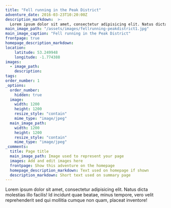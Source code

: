 ```yaml
---
title: "Fell running in the Peak District"
adventure_date: 2016-03-23T10:20:00Z
description_markdown:  >-
  Lorem ipsum dolor sit amet, consectetur adipisicing elit. Natus dicta molestias illo facilis! Id incidunt quae beatae, minus tempore, vero velit reprehenderit sed qui mollitia cumque non quam, placeat inventore!
main_image_path: "/assets/images/fellrunning-peakdistrict1.jpg"
main_image_caption: "Fell running in the Peak District"
frontpage: true
homepage_description_markdown:
location:
    latitude: 53.249948
    longitude: -1.774388
images:
  - image_path:
    description:
tags: 
order_number: 1
_options:
  order_number:
    hidden: true
  image:
    width: 1200
    height: 1200
    resize_style: "contain"
    mime_type: "image/jpeg"
  main_image_path:
    width: 1200
    height: 1200
    resize_style: "contain"
    mime_type: "image/jpeg"
_comments:
  title: Page title
  main_image_path: Image used to represent your page
  images: Add and edit images here
  frontpage: Show this adventure on the homepage
  homepage_description_markdown: Text used on homepage if shown
  description_markdown: Short text used on summary page
---
```

Lorem ipsum dolor sit amet, consectetur adipisicing elit. Natus dicta molestias illo facilis! Id incidunt quae beatae, minus tempore, vero velit reprehenderit sed qui mollitia cumque non quam, placeat inventore!